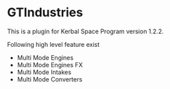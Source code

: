 # GTIndustries

This is a plugin for Kerbal Space Program version 1.2.2.

Following high level feature exist
- Multi Mode Engines
- Multi Mode Engines FX
- Multi Mode Intakes
- Multi Mode Converters
